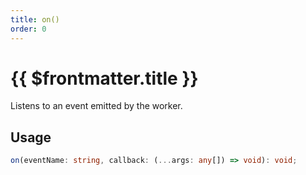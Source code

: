 ```yaml
---
title: on()
order: 0
---
```


# {{ $frontmatter.title }}

Listens to an event emitted by the worker.

## Usage

```ts
on(eventName: string, callback: (...args: any[]) => void): void;
```
